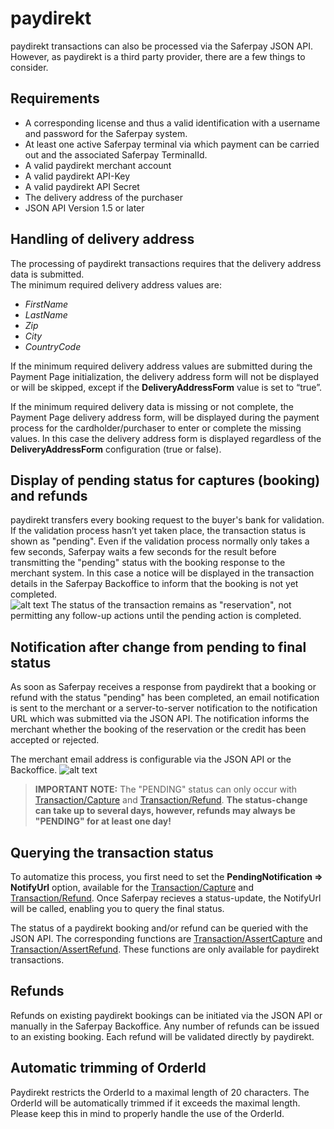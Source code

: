 # paydirekt

paydirekt transactions can also be processed via the Saferpay JSON API. However, as paydirekt is a third party provider, there are a few things to consider.

## <a name="pd-requirement"></a> Requirements

* A corresponding license and thus a valid identification with a username and password for the Saferpay system.
* At least one active Saferpay terminal via which payment can be carried out and the associated Saferpay TerminalId.
*	A valid paydirekt merchant account
*	A valid paydirekt API-Key 
*	A valid paydirekt API Secret
*	The delivery address  of the purchaser
*	JSON API Version 1.5 or later 

## <a name="pd-address"></a> Handling of delivery address
The processing of paydirekt transactions requires that the delivery address data is submitted.  
The minimum required delivery address values are: 
*	_FirstName_
*	_LastName_
*	_Zip_
*	_City_
*	_CountryCode_

If the minimum required delivery address values are submitted during the Payment Page initialization, the delivery address form will not be displayed or will be skipped, except if the **DeliveryAddressForm** value is set to “true”.  

If the minimum required delivery data is missing or not complete, the Payment Page delivery address form, will be displayed during the payment process for the cardholder/purchaser to enter or complete the missing values. In this case the delivery address form is displayed regardless of the **DeliveryAddressForm** configuration (true or false).
## <a name="pd-pending"></a> Display of pending status for captures (booking) and refunds
paydirekt transfers every booking request to the buyer's bank for validation. If the validation process hasn’t yet taken place, the transaction status is shown as "pending". Even if the validation process normally only takes a few seconds, Saferpay waits a few seconds for the result before transmitting the "pending" status with the booking response to the merchant system.
In this case a notice will be displayed in the transaction details in the Saferpay Backoffice to inform that the booking is not yet completed. <br>
![alt text](https://raw.githubusercontent.com/saferpay/sndbx/master/images/paydirekt_pend.PNG "paydirekt pending Backoffice")
The status of the transaction remains as "reservation", not permitting any follow-up actions until the pending action is completed.<br>

## <a name="pd-note"></a>Notification after change from pending to final status
As soon as Saferpay receives a response from paydirekt that a booking or refund with the status "pending"  has been completed, an email notification is sent to the merchant or a server-to-server notification to the notification URL which was submitted via the JSON API. The notification informs the merchant whether the booking of the reservation or the credit has been accepted or rejected.  

The merchant email address is configurable via the JSON API or the Backoffice.
![alt text](https://raw.githubusercontent.com/saferpay/sndbx/master/images/paydirekt_email.PNG "paydirekt email Backoffice")

>
><i class="glyphicon glyphicon-hand-right"></i> **IMPORTANT NOTE:** The "PENDING" status can only occur with [Transaction/Capture](http://saferpay.github.io/jsonapi/index.html#Payment_v1_Transaction_Capture) and [Transaction/Refund](http://saferpay.github.io/jsonapi/index.html#Payment_v1_Transaction_Refund). **The status-change can take up to several days, however, refunds may always be "PENDING" for at least one day!**
>

## <a name="pd-query"></a> Querying the transaction status
To automatize this process, you first need to set the **PendingNotification => NotifyUrl** option, available for the [Transaction/Capture](http://saferpay.github.io/jsonapi/index.html#Payment_v1_Transaction_Capture) and [Transaction/Refund](http://saferpay.github.io/jsonapi/index.html#Payment_v1_Transaction_Refund).
Once Saferpay recieves a status-update, the NotifyUrl will be called, enabling you to query the final status.

The status of a paydirekt booking and/or refund can be queried with the JSON API.  The corresponding functions are [Transaction/AssertCapture](http://saferpay.github.io/jsonapi/index.html#Payment_v1_Transaction_AssertCapture) and [Transaction/AssertRefund](http://saferpay.github.io/jsonapi/index.html#Payment_v1_Transaction_AssertRefund). These functions are only available for paydirekt transactions.

## <a name="pd-refund"></a> Refunds 
Refunds on existing paydirekt bookings can be initiated via the JSON API or manually in the Saferpay Backoffice. Any number of refunds can be issued to an existing booking. Each refund will be validated directly by paydirekt.

## <a name="pd-orderID"></a> Automatic trimming of OrderId
Paydirekt restricts the OrderId to a maximal length of 20 characters. The OrderId will be automatically trimmed if it exceeds the maximal length. Please keep this in mind to properly handle the use of the OrderId.
